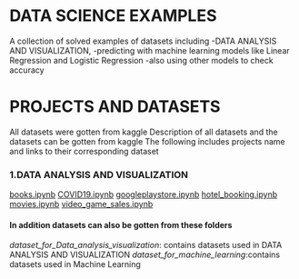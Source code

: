 # DATA SCIENCE EXAMPLES

A collection of solved examples of datasets including 
-DATA ANALYSIS AND VISUALIZATION,
-predicting with machine learning models like Linear Regression and Logistic Regression
-also using other models to check accuracy


# PROJECTS AND DATASETS
All datasets were gotten from kaggle
Description of all datasets and the datasets can be gotten from kaggle
The following includes projects name and links to their corresponding dataset
### 1.DATA ANALYSIS AND VISUALIZATION

[books.ipynb](https://www.kaggle.com/jealousleopard/goodreadsbooks)
[COVID19.ipynb](https://www.kaggle.com/jealousleopard/goodreadsbooks)
[googleplaystore.ipynb](https://www.kaggle.com/jealousleopard/goodreadsbooks)
[hotel_booking.ipynb](https://www.kaggle.com/jealousleopard/goodreadsbooks)
[movies.ipynb](https://www.kaggle.com/jealousleopard/goodreadsbooks)
[video_game_sales.ipynb](https://www.kaggle.com/jealousleopard/goodreadsbooks)
#### In addition datasets can also be gotten from these folders
*dataset_for_Data_analysis_visualization*: contains datasets used in DATA ANALYSIS AND VISUALIZATION
*dataset_for_machine_learning*:contains datasets used in Machine Learning




